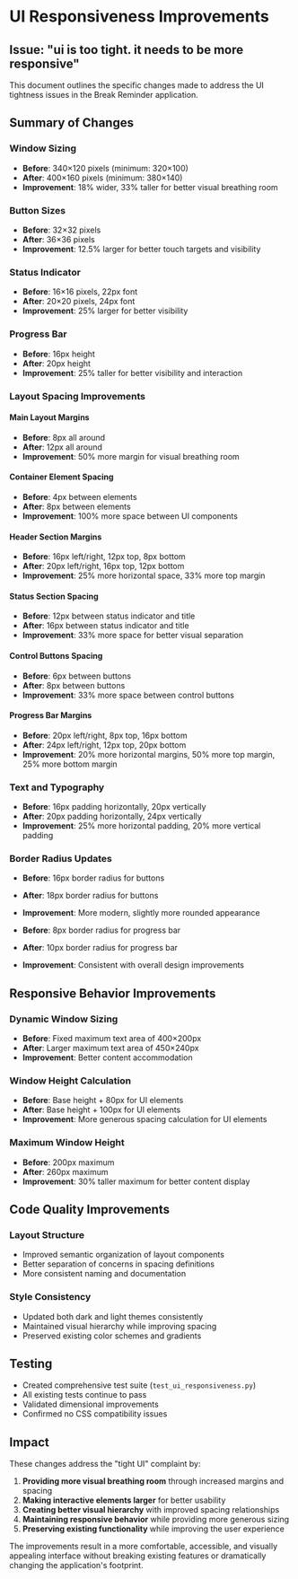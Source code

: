 # UI Responsiveness Improvements

## Issue: "ui is too tight. it needs to be more responsive"

This document outlines the specific changes made to address the UI tightness issues in the Break Reminder application.

## Summary of Changes

### Window Sizing
- **Before**: 340×120 pixels (minimum: 320×100)
- **After**: 400×160 pixels (minimum: 380×140)
- **Improvement**: 18% wider, 33% taller for better visual breathing room

### Button Sizes
- **Before**: 32×32 pixels
- **After**: 36×36 pixels  
- **Improvement**: 12.5% larger for better touch targets and visibility

### Status Indicator
- **Before**: 16×16 pixels, 22px font
- **After**: 20×20 pixels, 24px font
- **Improvement**: 25% larger for better visibility

### Progress Bar
- **Before**: 16px height
- **After**: 20px height
- **Improvement**: 25% taller for better visibility and interaction

### Layout Spacing Improvements

#### Main Layout Margins
- **Before**: 8px all around
- **After**: 12px all around
- **Improvement**: 50% more margin for visual breathing room

#### Container Element Spacing
- **Before**: 4px between elements
- **After**: 8px between elements
- **Improvement**: 100% more space between UI components

#### Header Section Margins
- **Before**: 16px left/right, 12px top, 8px bottom
- **After**: 20px left/right, 16px top, 12px bottom
- **Improvement**: 25% more horizontal space, 33% more top margin

#### Status Section Spacing
- **Before**: 12px between status indicator and title
- **After**: 16px between status indicator and title
- **Improvement**: 33% more space for better visual separation

#### Control Buttons Spacing
- **Before**: 6px between buttons
- **After**: 8px between buttons
- **Improvement**: 33% more space between control buttons

#### Progress Bar Margins
- **Before**: 20px left/right, 8px top, 16px bottom
- **After**: 24px left/right, 12px top, 20px bottom
- **Improvement**: 20% more horizontal margins, 50% more top margin, 25% more bottom margin

### Text and Typography
- **Before**: 16px padding horizontally, 20px vertically
- **After**: 20px padding horizontally, 24px vertically
- **Improvement**: 25% more horizontal padding, 20% more vertical padding

### Border Radius Updates
- **Before**: 16px border radius for buttons
- **After**: 18px border radius for buttons
- **Improvement**: More modern, slightly more rounded appearance

- **Before**: 8px border radius for progress bar
- **After**: 10px border radius for progress bar
- **Improvement**: Consistent with overall design improvements

## Responsive Behavior Improvements

### Dynamic Window Sizing
- **Before**: Fixed maximum text area of 400×200px
- **After**: Larger maximum text area of 450×240px
- **Improvement**: Better content accommodation

### Window Height Calculation
- **Before**: Base height + 80px for UI elements
- **After**: Base height + 100px for UI elements
- **Improvement**: More generous spacing calculation for UI elements

### Maximum Window Height
- **Before**: 200px maximum
- **After**: 260px maximum
- **Improvement**: 30% taller maximum for better content display

## Code Quality Improvements

### Layout Structure
- Improved semantic organization of layout components
- Better separation of concerns in spacing definitions
- More consistent naming and documentation

### Style Consistency
- Updated both dark and light themes consistently
- Maintained visual hierarchy while improving spacing
- Preserved existing color schemes and gradients

## Testing
- Created comprehensive test suite (`test_ui_responsiveness.py`)
- All existing tests continue to pass
- Validated dimensional improvements
- Confirmed no CSS compatibility issues

## Impact
These changes address the "tight UI" complaint by:
1. **Providing more visual breathing room** through increased margins and spacing
2. **Making interactive elements larger** for better usability
3. **Creating better visual hierarchy** with improved spacing relationships
4. **Maintaining responsive behavior** while providing more generous sizing
5. **Preserving existing functionality** while improving the user experience

The improvements result in a more comfortable, accessible, and visually appealing interface without breaking existing features or dramatically changing the application's footprint.